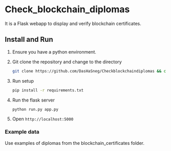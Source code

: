 # Check_blockchain_diplomas
It is a Flask webapp to display and verify blockchain certificates.

## Install and Run

1. Ensure you have a python environment. 

2. Git clone the repository and change to the directory

    ```bash
    git clone https://github.com/DasHaSneg/Checkblockchaindiplomas && cd Checkblockchaindiplomas
    ```
    
4. Run setup

    ```bash
    pip install -r requirements.txt
    ```

5. Run the flask server

    ```shell
    python run.py app.py
    ```

6. Open `http://localhost:5000`

### Example data
Use examples of diplomas from the blockchain_certificates folder.
